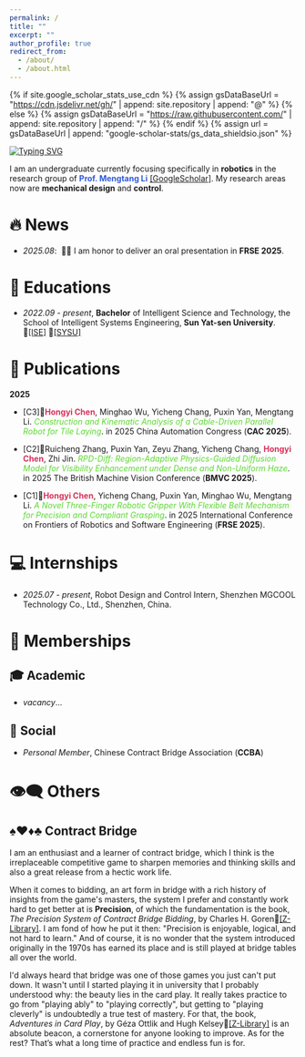 ```yaml
---
permalink: /
title: ""
excerpt: ""
author_profile: true
redirect_from: 
  - /about/
  - /about.html
---
```


{% if site.google_scholar_stats_use_cdn %}
{% assign gsDataBaseUrl = "https://cdn.jsdelivr.net/gh/" | append: site.repository | append: "@" %}
{% else %}
{% assign gsDataBaseUrl = "https://raw.githubusercontent.com/" | append: site.repository | append: "/" %}
{% endif %}
{% assign url = gsDataBaseUrl | append: "google-scholar-stats/gs_data_shieldsio.json" %}

<span class='anchor' id='about-me'></span>

[![Typing SVG](https://readme-typing-svg.demolab.com?font=Consolas&pause=1000&color=7A5B95&vCenter=true&width=500&lines=A+constant+learner+in+Robotics;A+persistent+player+of+Contract+Bridge;A+little+fan+of+Christopher+Nolan;An+elementary+singer+in+CH%2FEN;A+not-the-brightest+bulb+with+luck;A+naive+dreamer+in+Hogwarts;A+loyal+summoner+of+Ezreal;An+intermediate+participant+of+Badminton;An+avid+reader+of+Biographies;A+staunch+believer+in+Materialism)](https://git.io/typing-svg)

I am an undergraduate currently focusing specifically in <strong>robotics</strong> in the research group of <strong><font color="#315bd8">Prof. Mengtang Li</font></strong> <a href='https://scholar.google.com/citations?user=dfS4ltoAAAAJ&hl=en&oi=ao'>[GoogleScholar]</a>. My research areas now are <strong>mechanical design</strong> and <strong>control</strong>.

<!--
My research interest includes neural machine translation and computer vision. I have published more than 100 papers at the top international AI conferences with total <a href='https://scholar.google.com/citations?user=DhtAFkwAAAAJ'>google scholar citations <strong><span id='total_cit'>260000+</span></strong></a> (You can also use google scholar badge <a href='https://scholar.google.com/citations?user=DhtAFkwAAAAJ'><img src="https://img.shields.io/endpoint?url={{ url | url_encode }}&logo=Google%20Scholar&labelColor=f6f6f6&color=9cf&style=flat&label=citations"></a>).
-->


# 🔥 News
- *2025.08*: &nbsp;🎤🎤 I am honor to deliver an oral presentation in <strong>FRSE 2025</strong>.


# 📖 Educations
- *2022.09 - present*, <strong>Bachelor</strong> of Intelligent Science and Technology, the School of Intelligent Systems Engineering, <strong>Sun Yat-sen University</strong>. 🔗<a href='https://ise.sysu.edu.cn/'>[ISE]</a> 🔗<a href='https://www.sysu.edu.cn/'>[SYSU]</a>


# 📝 Publications
<strong>2025</strong>

- [C3]📄<strong><font color="#D8315B">Hongyi Chen</font></strong>, Minghao Wu, Yicheng Chang, Puxin Yan, Mengtang Li. <font color="#5bd831">*Construction and Kinematic Analysis of a Cable-Driven Parallel Robot for Tile Laying*</font>. in 2025 China Automation Congress (<strong>CAC 2025</strong>).

- [C2]📄Ruicheng Zhang, Puxin Yan, Zeyu Zhang, Yicheng Chang, <strong><font color="#D8315B">Hongyi Chen</font></strong>, Zhi Jin. <font color="#5bd831">*RPD-Diff: Region-Adaptive Physics-Guided Diffusion Model for Visibility Enhancement under Dense and Non-Uniform Haze*</font>. in 2025 The British Machine Vision Conference (<strong>BMVC 2025</strong>).

- [C1]📄<strong><font color="#D8315B">Hongyi Chen</font></strong>, Yicheng Chang, Puxin Yan, Minghao Wu, Mengtang Li. <font color="#5bd831">*A Novel Three-Finger Robotic Gripper With Flexible Belt Mechanism for Precision and Compliant Grasping*</font>. in 2025 International Conference on Frontiers of Robotics and Software Engineering (<strong>FRSE 2025</strong>).

<!--
<div class='paper-box'><div class='paper-box-image'><div><div class="badge">FRSE 2025</div><img src='images/Gripper_FRSE_2025.png' alt="sym" width="100%"></div></div>
<div class='paper-box-text' markdown="1">

[A novel three-finger robotic gripper with flexible belt mechanism for precision and compliant grasping]()

**Hongyi Chen**, Yicheng Chang, Puxin Yan, Minghao Wu, Mengtang Li

</div>
</div>

<div class='paper-box'><div class='paper-box-image'><div><div class="badge">CVPR 2016</div><img src='images/500x300.png' alt="sym" width="100%"></div></div>
<div class='paper-box-text' markdown="1">

[Deep Residual Learning for Image Recognition](https://openaccess.thecvf.com/content_cvpr_2016/papers/He_Deep_Residual_Learning_CVPR_2016_paper.pdf)

**Kaiming He**, Xiangyu Zhang, Shaoqing Ren, Jian Sun

[**Project**](https://scholar.google.com/citations?view_op=view_citation&hl=zh-CN&user=DhtAFkwAAAAJ&citation_for_view=DhtAFkwAAAAJ:ALROH1vI_8AC) <strong><span class='show_paper_citations' data='DhtAFkwAAAAJ:ALROH1vI_8AC'></span></strong>
- Lorem ipsum dolor sit amet, consectetur adipiscing elit. Vivamus ornare aliquet ipsum, ac tempus justo dapibus sit amet. 
</div>
</div>

- [Lorem ipsum dolor sit amet, consectetur adipiscing elit. Vivamus ornare aliquet ipsum, ac tempus justo dapibus sit amet](https://github.com), A, B, C, **CVPR 2020**


# 🏅 Honors and Awards
- *2021.10* Lorem ipsum dolor sit amet, consectetur adipiscing elit. Vivamus ornare aliquet ipsum, ac tempus justo dapibus sit amet. 
- *2021.09* Lorem ipsum dolor sit amet, consectetur adipiscing elit. Vivamus ornare aliquet ipsum, ac tempus justo dapibus sit amet.


# 💬 Invited Talks
- *2021.06*, Lorem ipsum dolor sit amet, consectetur adipiscing elit. Vivamus ornare aliquet ipsum, ac tempus justo dapibus sit amet. 
- *2021.03*, Lorem ipsum dolor sit amet, consectetur adipiscing elit. Vivamus ornare aliquet ipsum, ac tempus justo dapibus sit amet.  \| [\[video\]](https://github.com/)
 -->


# 💻 Internships
- *2025.07 - present*, Robot Design and Control Intern, Shenzhen MGCOOL Technology Co., Ltd., Shenzhen, China.


# 👑 Memberships
## 🎓 Academic
- *vacancy*...

## 🎩 Social
- *Personal Member*, Chinese Contract Bridge Association (<strong>CCBA</strong>)


# <span class='anchor' id='-others'>👁️‍🗨️ Others</span>
## <span class='anchor' id='-contract-bridge'>♠️♥️♦️♣️ Contract Bridge</span>
I am an enthusiast and a learner of contract bridge, which I think is the irreplaceable competitive game to sharpen memories and thinking skills and also a great release from a hectic work life.

When it comes to bidding, an art form in bridge with a rich history of insights from the game's masters, the system I prefer and constantly work hard to get better at is <strong>Precision</strong>, of which the fundamentation is the book, *The Precision System of Contract Bridge Bidding*, by Charles H. Goren🔗<a href='https://1lib.sk/book/28962925/3c0972/the-precision-system-of-contract-bridge-bidding.html'>[Z-Library]</a>. I am fond of how he put it then: "Precision is enjoyable, logical, and not hard to learn." And of course, it is no wonder that the system introduced originally in the 1970s has earned its place and is still played at bridge tables all over the world.

I'd always heard that bridge was one of those games you just can't put down. It wasn't until I started playing it in university that I probably understood why: the beauty lies in the card play. It really takes practice to go from "playing ably" to "playing correctly", but getting to "playing cleverly" is undoubtedly a true test of mastery. For that, the book, *Adventures in Card Play*, by Géza Ottlik and Hugh Kelsey🔗<a href='https://1lib.sk/book/884719/fa62bd/adventures-in-card-play-master-bridge-series.html'>[Z-Library]</a> is an absolute beacon, a cornerstone for anyone looking to improve. As for the rest? That’s what a long time of practice and endless fun is for.
